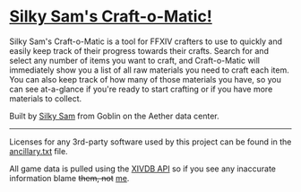 # [Silky Sam's Craft-o-Matic!](https://samdrudd.github.io/craft-o-matic)

Silky Sam's Craft-o-Matic is a tool for FFXIV crafters to use to quickly and easily keep track of their progress towards their crafts. Search for and select any number of items you want to craft, and Craft-o-Matic will immediately show you a list of all raw materials you need to craft each item. You can also keep track of how many of those materials you have, so you can see at-a-glance if you're ready to start crafting or if you have more materials to collect.


Built by [Silky Sam](https://na.finalfantasyxiv.com/lodestone/character/1746625) from Goblin on the Aether data center.

-----

Licenses for any 3rd-party software used by this project can be found in the [ancillary.txt](ancillary.txt) file.

All game data is pulled using the [XIVDB API](https://github.com/xivdb/api) so if you see any inaccurate information blame ~~them, not~~ [me](https://github.com/samdrudd/craft-o-matic/issues/8).
